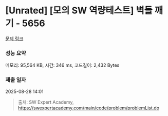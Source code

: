 # [Unrated] [모의 SW 역량테스트] 벽돌 깨기 - 5656 

[문제 링크](https://swexpertacademy.com/main/code/problem/problemDetail.do?contestProbId=AWXRQm6qfL0DFAUo) 

### 성능 요약

메모리: 95,564 KB, 시간: 346 ms, 코드길이: 2,432 Bytes

### 제출 일자

2025-08-28 14:01



> 출처: SW Expert Academy, https://swexpertacademy.com/main/code/problem/problemList.do
